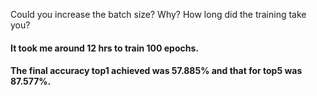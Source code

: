 Could you increase the batch size? Why? How long did the training take you?
#### It took me around 12 hrs to train 100 epochs. 
#### The final accuracy top1 achieved was 57.885% and that for top5 was 87.577%.
